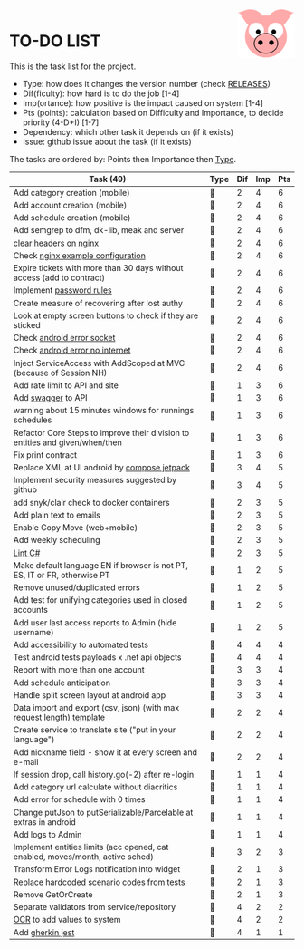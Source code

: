 <img src="../site/MVC/Assets/images/pig-on.svg" height="85" align="right"/>

# TO-DO LIST

This is the task list for the project.

- Type: how does it changes the version number (check [RELEASES](RELEASES.md))
- Dif(ficulty): how hard is to do the job \[1-4\]
- Imp(ortance): how positive is the impact caused on system \[1-4\]
- Pts (points): calculation based on Difficulty and Importance, to decide priority (4-D+I) \[1-7\]
- Dependency: which other task it depends on (if it exists)
- Issue: github issue about the task (if it exists)

The tasks are ordered by: Points then Importance then [Type](RELEASES.md#legend).

| Task (49)                                                                      | Type     | Dif | Imp | Pts |
| ------------------------------------------------------------------------------ | -------- | --- | --- | --- |
| Add category creation (mobile)                                                 | :dragon: |  2  |  4  |  6  |
| Add account creation (mobile)                                                  | :dragon: |  2  |  4  |  6  |
| Add schedule creation (mobile)                                                 | :dragon: |  2  |  4  |  6  |
| Add semgrep to dfm, dk-lib, meak and server                                    | :whale:  |  2  |  4  |  6  |
| [clear headers on nginx](todo/clear-headers.png)                               | :whale:  |  2  |  4  |  6  |
| Check [nginx example configuration](todo/nginx-example.conf)                   | :sheep:  |  2  |  4  |  6  |
| Expire tickets with more than 30 days without access (add to contract)         | :sheep:  |  2  |  4  |  6  |
| Implement [password rules]                                                     | :sheep:  |  2  |  4  |  6  |
| Create measure of recovering after lost authy                                  | :sheep:  |  2  |  4  |  6  |
| Look at empty screen buttons to check if they are sticked                      | :ant:    |  2  |  4  |  6  |
| Check [android error socket](todo/android-error-socket-closed.log)             | :ant:    |  2  |  4  |  6  |
| Check [android error no internet](todo/android-error-no-internet.log)          | :ant:    |  2  |  4  |  6  |
| Inject ServiceAccess with AddScoped at MVC (because of Session NH)             | :ant:    |  2  |  4  |  6  |
| Add rate limit to API and site                                                 | :whale:  |  1  |  3  |  6  |
| Add [swagger] to API                                                           | :whale:  |  1  |  3  |  6  |
| warning about 15 minutes windows for runnings schedules                        | :sheep:  |  1  |  3  |  6  |
| Refactor Core Steps to improve their division to entities and given/when/then  | :sheep:  |  1  |  3  |  6  |
| Fix print contract                                                             | :ant:    |  1  |  3  |  6  |
| Replace XML at UI android by [compose jetpack]                                 | :dragon: |  3  |  4  |  5  |
| Implement security measures suggested by github                                | :sheep:  |  3  |  4  |  5  |
| add snyk/clair check to docker containers                                      | :whale:  |  2  |  3  |  5  |
| Add plain text to emails                                                       | :whale:  |  2  |  3  |  5  |
| Enable Copy Move (web+mobile)                                                  | :whale:  |  2  |  3  |  5  |
| Add weekly scheduling                                                          | :sheep:  |  2  |  3  |  5  |
| [Lint C#]                                                                      | :ant:    |  2  |  3  |  5  |
| Make default language EN if browser is not PT, ES, IT or FR, otherwise PT      | :sheep:  |  1  |  2  |  5  |
| Remove unused/duplicated errors                                                | :sheep:  |  1  |  2  |  5  |
| Add test for unifying categories used in closed accounts                       | :ant:    |  1  |  2  |  5  |
| Add user last access reports to Admin (hide username)                          | :sheep:  |  1  |  2  |  5  |
| Add accessibility to automated tests                                           | :whale:  |  4  |  4  |  4  |
| Test android tests payloads x .net api objects                                 | :sheep:  |  4  |  4  |  4  |
| Report with more than one account                                              | :dragon: |  3  |  3  |  4  |
| Add schedule anticipation                                                      | :whale:  |  3  |  3  |  4  |
| Handle split screen layout at android app                                      | :whale:  |  3  |  3  |  4  |
| Data import and export (csv, json) (with max request length) [template]        | :dragon: |  2  |  2  |  4  |
| Create service to translate site ("put in your language")                      | :dragon: |  2  |  2  |  4  |
| Add nickname field - show it at every screen and e-mail                        | :whale:  |  2  |  2  |  4  |
| If session drop, call history.go(-2) after re-login                            | :sheep:  |  1  |  1  |  4  |
| Add category url calculate without diacritics                                  | :sheep:  |  1  |  1  |  4  |
| Add error for schedule with 0 times                                            | :ant:    |  1  |  1  |  4  |
| Change putJson to putSerializable/Parcelable at extras in android              | :ant:    |  1  |  1  |  4  |
| Add logs to Admin                                                              | :sheep:  |  1  |  1  |  4  |
| Implement entities limits (acc opened, cat enabled, moves/month, active sched) | :dragon: |  3  |  2  |  3  |
| Transform Error Logs notification into widget                                  | :ant:    |  2  |  1  |  3  |
| Replace hardcoded scenario codes from tests                                    | :ant:    |  2  |  1  |  3  |
| Remove GetOrCreate                                                             | :ant:    |  2  |  1  |  3  |
| Separate validators from service/repository                                    | :sheep:  |  4  |  2  |  2  |
| [OCR] to add values to system                                                  | :dragon: |  4  |  2  |  2  |
| Add [gherkin jest]                                                             | :sheep:  |  4  |  1  |  1  |

[compose jetpack]: https://medium.com/@nglauber/jetpack-compose-o-framework-de-ui-do-android-para-os-pr%C3%B3ximos-10-anos-e19adf28e57e
[password rules]: https://cheatsheetseries.owasp.org/cheatsheets/Authentication_Cheat_Sheet.html#implement-proper-password-strength-controls
[gherkin jest]: https://www.npmjs.com/package/gherkin-jest
[Lint C#]: https://medium.com/@michaelparkerdev/linting-c-in-2019-stylecop-sonar-resharper-and-roslyn-73e88af57ebd
[OCR]: https://developers.google.com/ml-kit/vision/text-recognition/android
[template]: dirigir-1tI0z29LBJJAQCYq1fptWCN8jgL6b2yj-
[swagger]: https://learn.microsoft.com/en-us/aspnet/core/tutorials/web-api-help-pages-using-swagger?view=aspnetcore-8.0
